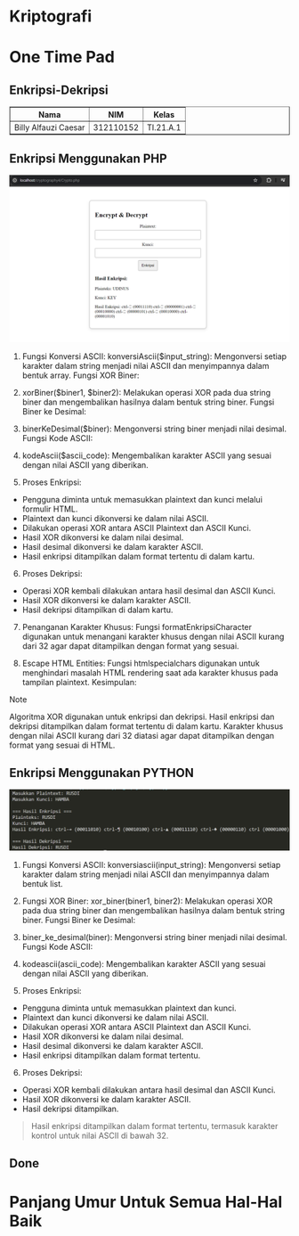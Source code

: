 # Kriptografi
# One Time Pad
## Enkripsi-Dekripsi
<body>
    <table border="1">
        <tr>
            <th> Nama</th>
            <th>NIM</th>
            <th>Kelas</th>
        </tr>
        <tr>
            <td>Billy Alfauzi Caesar</td>
            <td>312110152</td>
            <td>TI.21.A.1</td>
        </tr>
    </table>
</body>

## Enkripsi Menggunakan PHP

![Gambar 1](img/ss1.png)

1. Fungsi Konversi ASCII:
konversiAscii($input_string): Mengonversi setiap karakter dalam string menjadi nilai ASCII dan menyimpannya dalam bentuk array.
Fungsi XOR Biner:

2. xorBiner($biner1, $biner2): Melakukan operasi XOR pada dua string biner dan mengembalikan hasilnya dalam bentuk string biner.
Fungsi Biner ke Desimal:

3. binerKeDesimal($biner): Mengonversi string biner menjadi nilai desimal.
Fungsi Kode ASCII:

4. kodeAscii($ascii_code): Mengembalikan karakter ASCII yang sesuai dengan nilai ASCII yang diberikan.

5. Proses Enkripsi:
- Pengguna diminta untuk memasukkan plaintext dan kunci melalui formulir HTML.
- Plaintext dan kunci dikonversi ke dalam nilai ASCII.
- Dilakukan operasi XOR antara ASCII Plaintext dan ASCII Kunci.
- Hasil XOR dikonversi ke dalam nilai desimal.
- Hasil desimal dikonversi ke dalam karakter ASCII.
- Hasil enkripsi ditampilkan dalam format tertentu di dalam kartu.

6. Proses Dekripsi:
- Operasi XOR kembali dilakukan antara hasil desimal dan ASCII Kunci.
- Hasil XOR dikonversi ke dalam karakter ASCII.
- Hasil dekripsi ditampilkan di dalam kartu.

7. Penanganan Karakter Khusus:
Fungsi formatEnkripsiCharacter digunakan untuk menangani karakter khusus dengan nilai ASCII kurang dari 32 agar dapat ditampilkan dengan format yang sesuai.

8. Escape HTML Entities:
Fungsi htmlspecialchars digunakan untuk menghindari masalah HTML rendering saat ada karakter khusus pada tampilan plaintext.
Kesimpulan:

> [!NOTE]
> Algoritma XOR digunakan untuk enkripsi dan dekripsi. Hasil enkripsi dan dekripsi ditampilkan dalam format tertentu di dalam kartu.
>Karakter khusus dengan nilai ASCII kurang dari 32 diatasi agar dapat ditampilkan dengan format yang sesuai di HTML.


## Enkripsi Menggunakan PYTHON

![Gambar 2](img/ss2.png)

1. Fungsi Konversi ASCII:
konversiascii(input_string): Mengonversi setiap karakter dalam string menjadi nilai ASCII dan menyimpannya dalam bentuk list.

2. Fungsi XOR Biner:
xor_biner(biner1, biner2): Melakukan operasi XOR pada dua string biner dan mengembalikan hasilnya dalam bentuk string biner.
Fungsi Biner ke Desimal:

3. biner_ke_desimal(biner): Mengonversi string biner menjadi nilai desimal.
Fungsi Kode ASCII:

4. kodeascii(ascii_code): Mengembalikan karakter ASCII yang sesuai dengan nilai ASCII yang diberikan.

5. Proses Enkripsi:
- Pengguna diminta untuk memasukkan plaintext dan kunci.
- Plaintext dan kunci dikonversi ke dalam nilai ASCII.
- Dilakukan operasi XOR antara ASCII Plaintext dan ASCII Kunci.
- Hasil XOR dikonversi ke dalam nilai desimal.
- Hasil desimal dikonversi ke dalam karakter ASCII.
- Hasil enkripsi ditampilkan dalam format tertentu.

6. Proses Dekripsi:
- Operasi XOR kembali dilakukan antara hasil desimal dan ASCII Kunci.
- Hasil XOR dikonversi ke dalam karakter ASCII.
- Hasil dekripsi ditampilkan.

>Hasil enkripsi ditampilkan dalam format tertentu, termasuk karakter kontrol untuk nilai ASCII di bawah 32.

## Done

# Panjang Umur Untuk Semua Hal-Hal Baik
